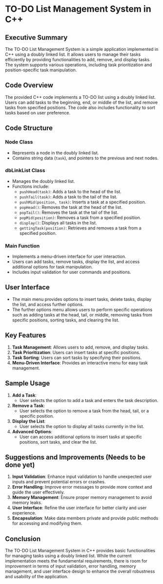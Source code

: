 # TO-DO List Management System in C++

## Executive Summary
The TO-DO List Management System is a simple application implemented in C++ using a doubly linked list. It allows users to manage their tasks efficiently by providing functionalities to add, remove, and display tasks. The system supports various operations, including task prioritization and position-specific task manipulation.

## Code Overview
The provided C++ code implements a TO-DO list using a doubly linked list. Users can add tasks to the beginning, end, or middle of the list, and remove tasks from specified positions. The code also includes functionality to sort tasks based on user preference.

## Code Structure
### Node Class
- Represents a node in the doubly linked list.
- Contains string data (`task`), and pointers to the previous and next nodes.

### dbLinkList Class
- Manages the doubly linked list.
- Functions include:
  - `pushHead(task)`: Adds a task to the head of the list.
  - `pushTail(task)`: Adds a task to the tail of the list.
  - `pushMid(position, task)`: Inserts a task at a specified position.
  - `popHead()`: Removes the task at the head of the list.
  - `popTail()`: Removes the task at the tail of the list.
  - `popMid(position)`: Removes a task from a specified position.
  - `display()`: Displays all tasks in the list.
  - `gettingTask(position)`: Retrieves and removes a task from a specified position.

### Main Function
- Implements a menu-driven interface for user interaction.
- Users can add tasks, remove tasks, display the list, and access additional options for task manipulation.
- Includes input validation for user commands and positions.

## User Interface
- The main menu provides options to insert tasks, delete tasks, display the list, and access further options.
- The further options menu allows users to perform specific operations such as adding tasks at the head, tail, or middle, removing tasks from specific positions, sorting tasks, and clearing the list.

## Key Features
1. **Task Management**: Allows users to add, remove, and display tasks.
2. **Task Prioritization**: Users can insert tasks at specific positions.
3. **Task Sorting**: Users can sort tasks by specifying their positions.
4. **Menu-Driven Interface**: Provides an interactive menu for easy task management.

## Sample Usage
1. **Add a Task**:
   - User selects the option to add a task and enters the task description.
2. **Remove a Task**:
   - User selects the option to remove a task from the head, tail, or a specific position.
3. **Display the List**:
   - User selects the option to display all tasks currently in the list.
4. **Advanced Options**:
   - User can access additional options to insert tasks at specific positions, sort tasks, and clear the list.

## Suggestions and Improvements (Needs to be done yet)
1. **Input Validation**: Enhance input validation to handle unexpected user inputs and prevent potential errors or crashes.
2. **Error Handling**: Improve error messages to provide more context and guide the user effectively.
3. **Memory Management**: Ensure proper memory management to avoid memory leaks.
4. **User Interface**: Refine the user interface for better clarity and user experience.
5. **Encapsulation**: Make data members private and provide public methods for accessing and modifying them.

## Conclusion
The TO-DO List Management System in C++ provides basic functionalities for managing tasks using a doubly linked list. While the current implementation meets the fundamental requirements, there is room for improvement in terms of input validation, error handling, memory management, and user interface design to enhance the overall robustness and usability of the application.
